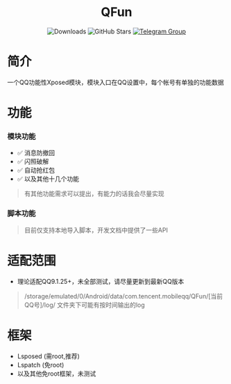 <div align="center">
    <h1> QFun </h1>

![Downloads](https://img.shields.io/github/downloads/Xposed-Modules-Repo/me.yxp.qfun/total)
![GitHub Stars](https://img.shields.io/github/stars/Xposed-Modules-Repo/me.yxp.qfun?style=social)
[![Telegram Group](https://img.shields.io/badge/Telegram-Join_Group-2CA5E0?logo=telegram)](https://t.me/QFunChatGroup)

</div>

# 简介
一个QQ功能性Xposed模块，模块入口在QQ设置中，每个帐号有单独的功能数据
# 功能
### 模块功能
- ✅ 消息防撤回
- ✅ 闪照破解
- ✅ 自动抢红包
- ✅ 以及其他十几个功能
> 有其他功能需求可以提出，有能力的话我会尽量实现
### 脚本功能
> 目前仅支持本地导入脚本，开发文档中提供了一些API
# 适配范围
+ 理论适配QQ9.1.25+，未全部测试，请尽量更新到最新QQ版本
> /storage/emulated/0/Android/data/com.tencent.mobileqq/QFun/[当前QQ号]/log/ 文件夹下可能有按时间输出的log
# 框架
+ Lsposed (需root,推荐)
+ Lspatch (免root)
+ 以及其他免root框架，未测试
